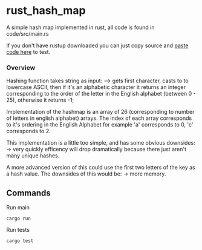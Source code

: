 # rust_hash_map

A simple hash map implemented in rust, all code is found in code/src/main.rs

If you don't have rustup downloaded you can just copy source and [paste code here](https://play.rust-lang.org/) to test.

### Overview

Hashing function takes string as input: --> gets first character, casts to to lowercase ASCII, then if it's an alphabetic character it returns an integer corresponding to the order of the letter in the English alphabet (between 0 - 25), otherwise it returns -1;

Implementation of the hashmap is an array of 26 (corresponding to number of letters in english alphabet) arrays. The index of each array corresponds to it's ordering in the English Alphabet for example 'a' corresponds to 0, 'c' corresponds to 2.

This implementation is a little too simple, and has some obvious downsides:
-> very quickly efficency will drop dramatically because there just aren't many unique hashes.

A more advanced version of this could use the first two letters of the key as a hash value. The downsides of this would be:
-> more memory.

## Commands

Run main
```
cargo run
```

Run tests
```
cargo test
```
